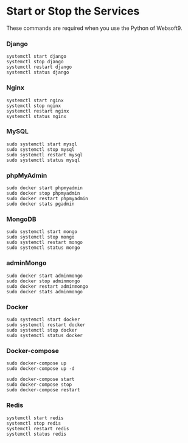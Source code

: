 # Start or Stop the Services

These commands are required when you use the Python of Websoft9.

### Django

```shell
systemctl start django
systemctl stop django
systemctl restart django
systemctl status django
```

### Nginx

```shell
systemctl start nginx
systemctl stop nginx
systemctl restart nginx
systemctl status nginx
```

### MySQL

```shell
sudo systemctl start mysql
sudo systemctl stop mysql
sudo systemctl restart mysql
sudo systemctl status mysql
```

### phpMyAdmin

```shell
sudo docker start phpmyadmin
sudo docker stop phpmyadmin
sudo docker restart phpmyadmin
sudo docker stats pgadmin
```

### MongoDB

```shell
sudo systemctl start mongo
sudo systemctl stop mongo
sudo systemctl restart mongo
sudo systemctl status mongo
```

### adminMongo

```shell
sudo docker start adminmongo
sudo docker stop adminmongo
sudo docker restart adminmongo
sudo docker stats adminmongo
```

### Docker

```shell
sudo systemctl start docker
sudo systemctl restart docker
sudo systemctl stop docker
sudo systemctl status docker
```

### Docker-compose

```
sudo docker-compose up
sudo docker-compose up -d

sudo docker-compose start
sudo docker-compose stop
sudo docker-compose restart
```

### Redis

```shell
systemctl start redis
systemctl stop redis
systemctl restart redis
systemctl status redis
```